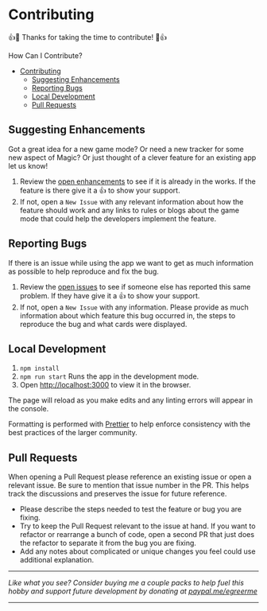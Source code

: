 # Contributing

:+1::tada: Thanks for taking the time to contribute! :tada::+1:

How Can I Contribute?

- [Contributing](#contributing)
  - [Suggesting Enhancements](#suggesting-enhancements)
  - [Reporting Bugs](#reporting-bugs)
  - [Local Development](#local-development)
  - [Pull Requests](#pull-requests)

## Suggesting Enhancements

Got a great idea for a new game mode? Or need a new tracker for some new aspect of Magic? Or just thought of a clever feature for an existing app let us know!

1. Review the [open enhancements](https://github.com/egreer/magic.jibbermaster.com/issues?q=is%3Aopen+is%3Aissue+label%3Aenhancement) to see if it is already in the works. If the feature is there give it a :thumbsup: to show your support.
2. If not, open a `New Issue` with any relevant information about how the feature should work and any links to rules or blogs about the game mode that could help the developers implement the feature.

## Reporting Bugs

If there is an issue while using the app we want to get as much information as possible to help reproduce and fix the bug.

1. Review the [open issues](https://github.com/egreer/magic.jibbermaster.com/issues) to see if someone else has reported this same problem. If they have give it a :thumbsup: to show your support.
2. If not, open a `New Issue` with any information. Please provide as much information about which feature this bug occurred in, the steps to reproduce the bug and what cards were displayed.

## Local Development

1. `npm install`
2. `npm run start` Runs the app in the development mode.
3. Open [http://localhost:3000](http://localhost:3000) to view it in the browser.

The page will reload as you make edits and any linting errors will appear in the console.

Formatting is performed with [Prettier](https://prettier.io/docs/en/index.html) to help enforce consistency with the best practices of the larger community.

## Pull Requests

When opening a Pull Request please reference an existing issue or open a relevant issue. Be sure to mention that issue number in the PR. This helps track the discussions and preserves the issue for future reference.

- Please describe the steps needed to test the feature or bug you are fixing.
- Try to keep the Pull Request relevant to the issue at hand. If you want to refactor or rearrange a bunch of code, open a second PR that just does the refactor to separate it from the bug you are fixing.
- Add any notes about complicated or unique changes you feel could use additional explanation.

---

_Like what you see? Consider buying me a couple packs to help fuel this hobby and support future development by donating at [paypal.me/egreerme](https://www.paypal.me/egreerme)_

---
